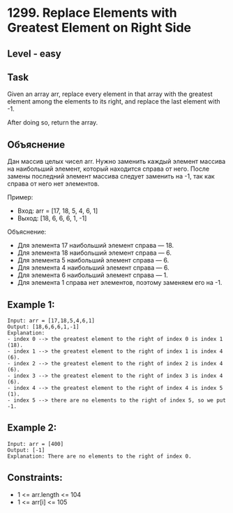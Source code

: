 # 1299. Replace Elements with Greatest Element on Right Side


## Level - easy


## Task
Given an array arr, replace every element in that array with the greatest element among the elements to its right, and replace the last element with -1.

After doing so, return the array.


## Объяснение
Дан массив целых чисел arr. Нужно заменить каждый элемент массива на наибольший элемент, который находится справа от него. 
После замены последний элемент массива следует заменить на -1, так как справа от него нет элементов.

Пример:
- Вход: arr = [17, 18, 5, 4, 6, 1]
- Выход: [18, 6, 6, 6, 1, -1]

Объяснение:
- Для элемента 17 наибольший элемент справа — 18.
- Для элемента 18 наибольший элемент справа — 6.
- Для элемента 5 наибольший элемент справа — 6.
- Для элемента 4 наибольший элемент справа — 6.
- Для элемента 6 наибольший элемент справа — 1.
- Для элемента 1 справа нет элементов, поэтому заменяем его на -1.
 

## Example 1:
```
Input: arr = [17,18,5,4,6,1]
Output: [18,6,6,6,1,-1]
Explanation: 
- index 0 --> the greatest element to the right of index 0 is index 1 (18).
- index 1 --> the greatest element to the right of index 1 is index 4 (6).
- index 2 --> the greatest element to the right of index 2 is index 4 (6).
- index 3 --> the greatest element to the right of index 3 is index 4 (6).
- index 4 --> the greatest element to the right of index 4 is index 5 (1).
- index 5 --> there are no elements to the right of index 5, so we put -1.
```


## Example 2:
```
Input: arr = [400]
Output: [-1]
Explanation: There are no elements to the right of index 0.
```


## Constraints:
- 1 <= arr.length <= 104
- 1 <= arr[i] <= 105
